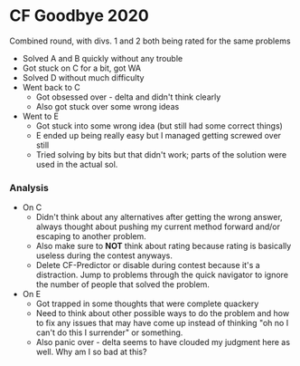 # CF Goodbye 2020
Combined round, with divs. 1 and 2 both being rated for the same problems

- Solved A and B quickly without any trouble
- Got stuck on C for a bit, got WA
- Solved D without much difficulty
- Went back to C
	- Got obsessed over - delta and didn't think clearly
	- Also got stuck over some wrong ideas
- Went to E
	- Got stuck into some wrong idea (but still had some correct things)
	- E ended up being really easy but I managed getting screwed over still
	- Tried solving by bits but that didn't work; parts of the solution were used in the actual sol.
### Analysis
- On C
	- Didn't think about any alternatives after getting the wrong answer, always thought about pushing my current method forward and/or escaping to another problem. 
	- Also make sure to **NOT** think about rating because rating is basically useless during the contest anyways.
	- Delete CF-Predictor or disable during contest because it's a distraction. Jump to problems through the quick navigator to ignore the number of people that solved the problem.
- On E
	- Got trapped in some thoughts that were complete quackery
	- Need to think about other possible ways to do the problem and how to fix any issues that may have come up instead of thinking "oh no I can't do this I surrender" or something.
	- Also panic over - delta seems to have clouded my judgment here as well. Why am I so bad at this?